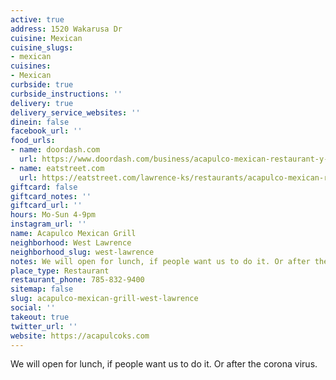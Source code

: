 ```yaml
---
active: true
address: 1520 Wakarusa Dr
cuisine: Mexican
cuisine_slugs:
- mexican
cuisines:
- Mexican
curbside: true
curbside_instructions: ''
delivery: true
delivery_service_websites: ''
dinein: false
facebook_url: ''
food_urls:
- name: doordash.com
  url: https://www.doordash.com/business/acapulco-mexican-restaurant-y-cantina-6798/
- name: eatstreet.com
  url: https://eatstreet.com/lawrence-ks/restaurants/acapulco-mexican-restaurant
giftcard: false
giftcard_notes: ''
giftcard_url: ''
hours: Mo-Sun 4-9pm
instagram_url: ''
name: Acapulco Mexican Grill
neighborhood: West Lawrence
neighborhood_slug: west-lawrence
notes: We will open for lunch, if people want us to do it. Or after the corona virus.
place_type: Restaurant
restaurant_phone: 785-832-9400
sitemap: false
slug: acapulco-mexican-grill-west-lawrence
social: ''
takeout: true
twitter_url: ''
website: https://acapulcoks.com
---
```


We will open for lunch, if people want us to do it. Or after the corona virus.